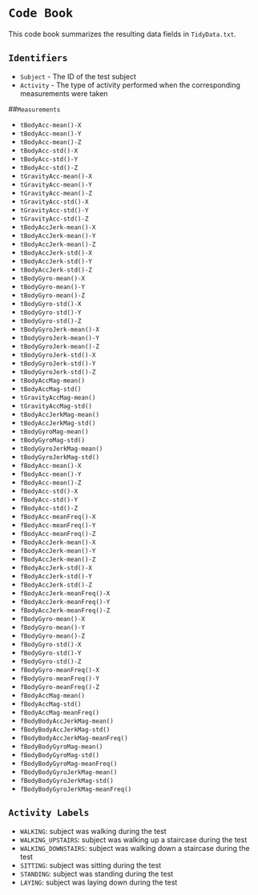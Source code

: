 # `Code Book`

This code book summarizes the resulting data fields in `TidyData.txt`.

## `Identifiers`

* `Subject` - The ID of the test subject
* `Activity` - The type of activity performed when the corresponding measurements were taken

##`Measurements`

* `tBodyAcc-mean()-X`
* `tBodyAcc-mean()-Y`
* `tBodyAcc-mean()-Z`
* `tBodyAcc-std()-X`
* `tBodyAcc-std()-Y`
* `tBodyAcc-std()-Z`
* `tGravityAcc-mean()-X`
* `tGravityAcc-mean()-Y`
* `tGravityAcc-mean()-Z`
* `tGravityAcc-std()-X`            
* `tGravityAcc-std()-Y`
* `tGravityAcc-std()-Z`
* `tBodyAccJerk-mean()-X`         
* `tBodyAccJerk-mean()-Y`
* `tBodyAccJerk-mean()-Z` 
* `tBodyAccJerk-std()-X`
* `tBodyAccJerk-std()-Y`     
* `tBodyAccJerk-std()-Z`  
* `tBodyGyro-mean()-X`             
* `tBodyGyro-mean()-Y`       
* `tBodyGyro-mean()-Z`    
* `tBodyGyro-std()-X`              
* `tBodyGyro-std()-Y`         
* `tBodyGyro-std()-Z`
* `tBodyGyroJerk-mean()-X`         
* `tBodyGyroJerk-mean()-Y`     
* `tBodyGyroJerk-mean()-Z`   
* `tBodyGyroJerk-std()-X`         
* `tBodyGyroJerk-std()-Y`       
* `tBodyGyroJerk-std()-Z`   
* `tBodyAccMag-mean()`             
* `tBodyAccMag-std()`          
* `tGravityAccMag-mean()`     
* `tGravityAccMag-std()`          
* `tBodyAccJerkMag-mean()`         
* `tBodyAccJerkMag-std()`   
* `tBodyGyroMag-mean()`            
* `tBodyGyroMag-std()`      
* `tBodyGyroJerkMag-mean()`    
* `tBodyGyroJerkMag-std()`         
* `fBodyAcc-mean()-X`         
* `fBodyAcc-mean()-Y`   
* `fBodyAcc-mean()-Z`              
* `fBodyAcc-std()-X`           
* `fBodyAcc-std()-Y`         
* `fBodyAcc-std()-Z`           
* `fBodyAcc-meanFreq()-X`       
* `fBodyAcc-meanFreq()-Y`   
* `fBodyAcc-meanFreq()-Z`          
* `fBodyAccJerk-mean()-X`     
* `fBodyAccJerk-mean()-Y`    
* `fBodyAccJerk-mean()-Z`          
* `fBodyAccJerk-std()-X`       
* `fBodyAccJerk-std()-Y`     
* `fBodyAccJerk-std()-Z`       
* `fBodyAccJerk-meanFreq()-X`  
* `fBodyAccJerk-meanFreq()-Y` 
* `fBodyAccJerk-meanFreq()-Z`      
* `fBodyGyro-mean()-X`      
* `fBodyGyro-mean()-Y`  
* `fBodyGyro-mean()-Z`             
* `fBodyGyro-std()-X`        
* `fBodyGyro-std()-Y`
* `fBodyGyro-std()-Z`          
* `fBodyGyro-meanFreq()-X`    
* `fBodyGyro-meanFreq()-Y` 
* `fBodyGyro-meanFreq()-Z`       
* `fBodyAccMag-mean()`      
* `fBodyAccMag-std()`
* `fBodyAccMag-meanFreq()`      
* `fBodyBodyAccJerkMag-mean()`   
* `fBodyBodyAccJerkMag-std()`
* `fBodyBodyAccJerkMag-meanFreq()` 
* `fBodyBodyGyroMag-mean()`     
* `fBodyBodyGyroMag-std()`
* `fBodyBodyGyroMag-meanFreq()`    
* `fBodyBodyGyroJerkMag-mean()`   
* `fBodyBodyGyroJerkMag-std()`
* `fBodyBodyGyroJerkMag-meanFreq()`

## `Activity Labels`

* `WALKING`: subject was walking during the test
* `WALKING_UPSTAIRS`: subject was walking up a staircase during the test
* `WALKING_DOWNSTAIRS`: subject was walking down a staircase during the test
* `SITTING`: subject was sitting during the test
* `STANDING`: subject was standing during the test
* `LAYING`: subject was laying down during the test
